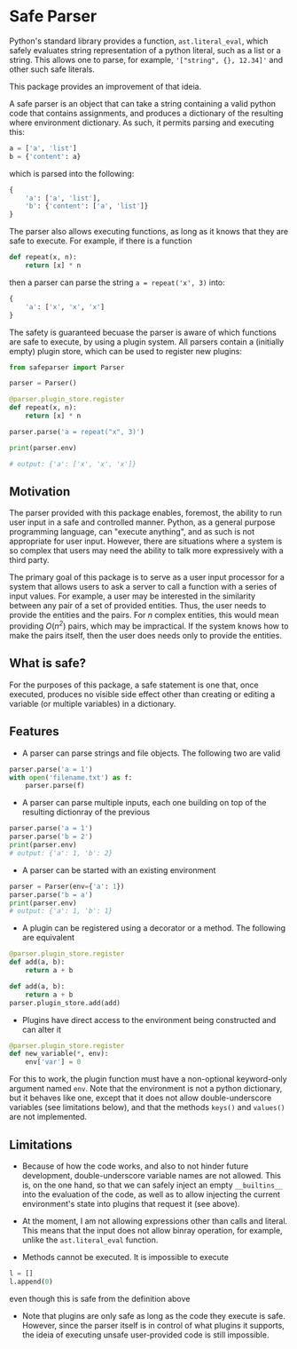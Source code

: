 # Safe Parser

Python's standard library provides a function, `ast.literal_eval`, which safely evaluates string representation of a python literal, such as a list or a string. This allows one to parse, for example, `'["string", {}, 12.34]'` and other such safe literals.

This package provides an improvement of that ideia.

A safe parser is an object that can take a string containing a valid python code that contains  assignments, and produces a dictionary of the resulting where environment dictionary. As such, it permits parsing and executing this:
```python
a = ['a', 'list']
b = {'content': a}
```
which is parsed into the following:
```python
{
    'a': ['a', 'list'],
    'b': {'content': ['a', 'list']}
}
```

The parser also allows executing functions, as long as it knows that they are safe to execute. For example, if there is a function 
```python
def repeat(x, n):
    return [x] * n
```
then a parser can parse the string `a = repeat('x', 3)` into:
```python
{
    'a': ['x', 'x', 'x']
}
```

The safety is guaranteed becuase the parser is aware of which functions are safe to execute, by using a plugin system. All parsers contain a (initially empty) plugin store, which can be used to register new plugins:
```python
from safeparser import Parser

parser = Parser()

@parser.plugin_store.register
def repeat(x, n):
    return [x] * n

parser.parse('a = repeat("x", 3)')

print(parser.env)

# output: {'a': ['x', 'x', 'x']}
```

## Motivation

The parser provided with this package enables, foremost, the ability to run user input in a safe and controlled manner. Python, as a general purpose programming language, can "execute anything", and as such is not appropriate for user input. However, there are situations where a system is so complex that users may need the ability to talk more expressively with a third party.

The primary goal of this package is to serve as a user input processor for a system that allows users to ask a server to call a function with a series of input values. For example, a user may be interested in the similarity between any pair of a set of provided entities. Thus, the user needs to provide the entities and the pairs. For _n_ complex entities, this would mean providing _O_(_n<sup>2</sup>_) pairs, which may be impractical. If the system knows how to make the pairs itself, then the user does needs only to provide the entities.

## What is safe?

For the purposes of this package, a safe statement is one that, once executed, produces no visible side effect other than creating or editing a variable (or multiple variables) in a dictionary.

## Features

- A parser can parse strings and file objects. The following two are valid
```python
parser.parse('a = 1')
with open('filename.txt') as f:
    parser.parse(f)
```

- A parser can parse multiple inputs, each one building on top of the resulting dictionray of the previous
```python
parser.parse('a = 1')
parser.parse('b = 2')
print(parser.env)
# output: {'a': 1, 'b': 2}
```

- A parser can be started with an existing environment
```python
parser = Parser(env={'a': 1})
parser.parse('b = a')
print(parser.env)
# output: {'a': 1, 'b': 1}
```

- A plugin can be registered using a decorator or a method. The following are equivalent
```python
@parser.plugin_store.register
def add(a, b):
    return a + b

def add(a, b):
    return a + b
parser.plugin_store.add(add)
```

- Plugins have direct access to the environment being constructed and can alter it
```python
@parser.plugin_store.register
def new_variable(*, env):
    env['var'] = 0
```
For this to work, the plugin function must have a non-optional keyword-only argument named `env`. Note that the environment is not a python dictionary, but it behaves like one, except that it does not allow double-underscore variables (see limitations below), and that the methods `keys()` and `values()` are not implemented.


## Limitations

- Because of how the code works, and also to not hinder future development, double-underscore variable names are not allowed. This is, on the one hand, so that we can safely inject an empty `__builtins__` into the evaluation of the code, as well as to allow injecting the current environment's state into plugins that request it (see above).

- At the moment, I am not allowing expressions other than calls and literal. This means that the input does not allow binray operation, for example, unlike the `ast.literal_eval` function.

- Methods cannot be executed. It is impossible to execute
```python
l = []
l.append(0)
```
even though this is safe from the definition above

- Note that plugins are only safe as long as the code they execute is safe. However, since the parser itself is in control of what plugins it supports, the ideia of executing unsafe user-provided code is still impossible.
